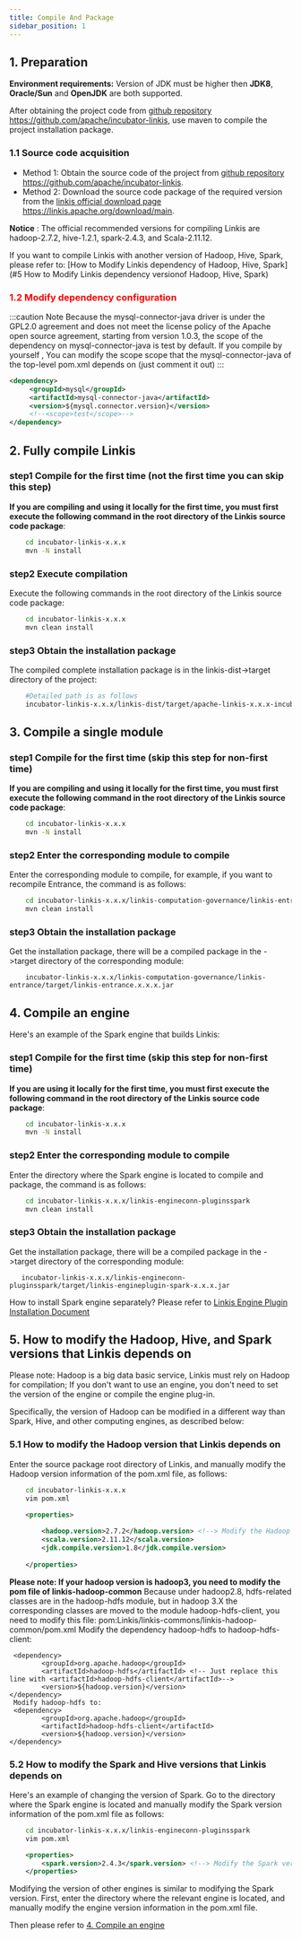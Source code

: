 ```yaml
---
title: Compile And Package
sidebar_position: 1
---
```


## 1. Preparation
**Environment requirements:** Version of JDK must be higher then **JDK8**,  **Oracle/Sun** and **OpenJDK** are both supported.

After obtaining the project code from [github repository](https://github.com/apache/incubator-linkis) https://github.com/apache/incubator-linkis, use maven to compile the project installation package.

### 1.1 Source code acquisition

- Method 1: Obtain the source code of the project from [github repository](https://github.com/apache/incubator-linkis) https://github.com/apache/incubator-linkis.
- Method 2: Download the source code package of the required version from the [linkis official download page](https://linkis.apache.org/download/main) https://linkis.apache.org/download/main.

**Notice** : The official recommended versions for compiling Linkis are hadoop-2.7.2, hive-1.2.1, spark-2.4.3, and Scala-2.11.12.

If you want to compile Linkis with another version of Hadoop, Hive, Spark, please refer to: [How to Modify Linkis dependency of Hadoop, Hive, Spark](#5 How to Modify Linkis dependency versionof Hadoop, Hive, Spark)

### <font color="red">1.2 Modify dependency configuration</font>
:::caution Note
Because the mysql-connector-java driver is under the GPL2.0 agreement and does not meet the license policy of the Apache open source agreement, starting from version 1.0.3, the scope of the dependency on mysql-connector-java is test by default. If you compile by yourself , You can modify the scope scope that the mysql-connector-java of the top-level pom.xml depends on (just comment it out)
:::
```xml
<dependency>
     <groupId>mysql</groupId>
     <artifactId>mysql-connector-java</artifactId>
     <version>${mysql.connector.version}</version>
     <!--<scope>test</scope>-->
</dependency>
```

## 2. Fully compile Linkis



### step1 Compile for the first time (not the first time you can skip this step)

**If you are compiling and using it locally for the first time, you must first execute the following command in the root directory of the Linkis source code package**:
```bash
    cd incubator-linkis-x.x.x
    mvn -N install
```

### step2 Execute compilation
Execute the following commands in the root directory of the Linkis source code package:
    
```bash
    cd incubator-linkis-x.x.x
    mvn clean install

```

### step3 Obtain the installation package
The compiled complete installation package is in the linkis-dist->target directory of the project:

```bash
    #Detailed path is as follows
    incubator-linkis-x.x.x/linkis-dist/target/apache-linkis-x.x.x-incubating-bin.tar.gz
```

## 3. Compile a single module

### step1 Compile for the first time (skip this step for non-first time)
**If you are compiling and using it locally for the first time, you must first execute the following command in the root directory of the Linkis source code package**:

```bash
    cd incubator-linkis-x.x.x
    mvn -N install
```
### step2 Enter the corresponding module to compile
Enter the corresponding module to compile, for example, if you want to recompile Entrance, the command is as follows:
   
```bash
    cd incubator-linkis-x.x.x/linkis-computation-governance/linkis-entrance
    mvn clean install
```

### step3 Obtain the installation package
Get the installation package, there will be a compiled package in the ->target directory of the corresponding module:
   
```
    incubator-linkis-x.x.x/linkis-computation-governance/linkis-entrance/target/linkis-entrance.x.x.x.jar
```

## 4. Compile an engine

Here's an example of the Spark engine that builds Linkis:

### step1 Compile for the first time (skip this step for non-first time)
**If you are using it locally for the first time, you must first execute the following command in the root directory of the Linkis source code package**:
   
```bash
    cd incubator-linkis-x.x.x
    mvn -N install
```
### step2 Enter the corresponding module to compile
Enter the directory where the Spark engine is located to compile and package, the command is as follows:
   
```bash
    cd incubator-linkis-x.x.x/linkis-engineconn-pluginsspark
    mvn clean install
```
### step3 Obtain the installation package
Get the installation package, there will be a compiled package in the ->target directory of the corresponding module:
   
```
   incubator-linkis-x.x.x/linkis-engineconn-pluginsspark/target/linkis-engineplugin-spark-x.x.x.jar
```

How to install Spark engine separately? Please refer to [Linkis Engine Plugin Installation Document](../deployment/engine-conn-plugin-installation)

## 5. How to modify the Hadoop, Hive, and Spark versions that Linkis depends on

Please note: Hadoop is a big data basic service, Linkis must rely on Hadoop for compilation;
If you don't want to use an engine, you don't need to set the version of the engine or compile the engine plug-in.

Specifically, the version of Hadoop can be modified in a different way than Spark, Hive, and other computing engines, as described below:

### 5.1 How to modify the Hadoop version that Linkis depends on

Enter the source package root directory of Linkis, and manually modify the Hadoop version information of the pom.xml file, as follows:

```bash
    cd incubator-linkis-x.x.x
    vim pom.xml
```

```xml
    <properties>
      
        <hadoop.version>2.7.2</hadoop.version> <!--> Modify the Hadoop version number here <-->
        <scala.version>2.11.12</scala.version>
        <jdk.compile.version>1.8</jdk.compile.version>
              
    </properties>
```

**Please note: If your hadoop version is hadoop3, you need to modify the pom file of linkis-hadoop-common**
Because under hadoop2.8, hdfs-related classes are in the hadoop-hdfs module, but in hadoop 3.X the corresponding classes are moved to the module hadoop-hdfs-client, you need to modify this file:
pom:Linkis/linkis-commons/linkis-hadoop-common/pom.xml
Modify the dependency hadoop-hdfs to hadoop-hdfs-client:
```
 <dependency>
        <groupId>org.apache.hadoop</groupId>
        <artifactId>hadoop-hdfs</artifactId> <!-- Just replace this line with <artifactId>hadoop-hdfs-client</artifactId>-->
        <version>${hadoop.version}</version>
</dependency>
 Modify hadoop-hdfs to:
 <dependency>
        <groupId>org.apache.hadoop</groupId>
        <artifactId>hadoop-hdfs-client</artifactId>
        <version>${hadoop.version}</version>
</dependency>
```

### 5.2 How to modify the Spark and Hive versions that Linkis depends on

Here's an example of changing the version of Spark. Go to the directory where the Spark engine is located and manually modify the Spark version information of the pom.xml file as follows:

```bash
    cd incubator-linkis-x.x.x/linkis-engineconn-pluginsspark
    vim pom.xml
```

```xml
    <properties>
        <spark.version>2.4.3</spark.version> <!--> Modify the Spark version number here <-->
    </properties>
```

Modifying the version of other engines is similar to modifying the Spark version. First, enter the directory where the relevant engine is located, and manually modify the engine version information in the pom.xml file.

Then please refer to [4. Compile an engine](#4-compile-an-engine)



